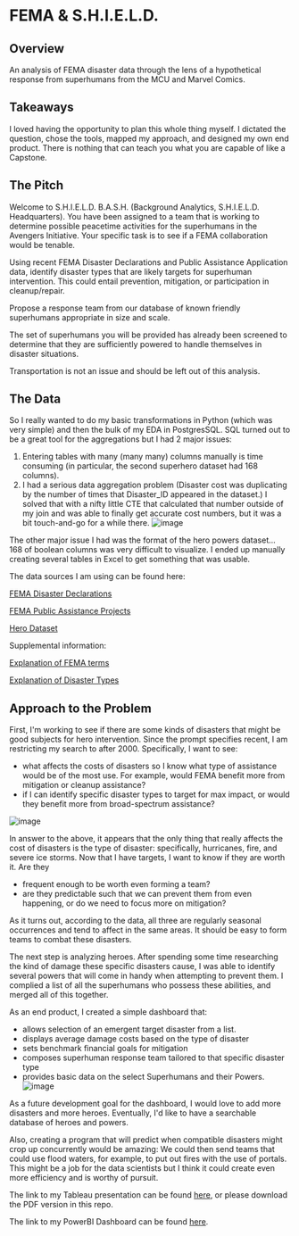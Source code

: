 # FEMA & S.H.I.E.L.D.

## Overview

An analysis of FEMA disaster data through the lens of a hypothetical response from superhumans from the MCU and Marvel Comics.

## Takeaways
I loved having the opportunity to plan this whole thing myself. I dictated the question, chose the tools, mapped my approach, and designed my own end product. There is nothing that can teach you what you are capable of like a Capstone.   

## The Pitch

Welcome to S.H.I.E.L.D. B.A.S.H. (Background Analytics, S.H.I.E.L.D. Headquarters). You have been assigned to a team that is working to determine possible peacetime activities for the superhumans in the Avengers Initiative. Your specific task is to see if a FEMA collaboration would be tenable.

Using recent FEMA Disaster Declarations and Public Assistance Application data, identify disaster types that are likely targets for superhuman intervention. This could entail prevention, mitigation, or participation in cleanup/repair.

Propose a response team from our database of known friendly superhumans appropriate in size and scale.

The set of superhumans you will be provided has already been screened to determine that they are sufficiently powered to handle themselves in disaster situations.

Transportation is not an issue and should be left out of this analysis.

## The Data
So I really wanted to do my basic transformations in Python (which was very simple) and then the bulk of my EDA in PostgresSQL. SQL turned out to be a great tool for the aggregations but I had 2 major issues:
1. Entering tables with many (many many) columns manually is time consuming (in particular, the second superhero dataset had 168 columns).
2. I had a serious data aggregation problem (Disaster cost was duplicating by the number of times that Disaster_ID appeared in the dataset.) I solved that with a nifty little CTE that calculated that number outside of my join and was able to finally get accurate cost numbers, but it was a bit touch-and-go for a while there.
![image](https://user-images.githubusercontent.com/52726447/72005693-d2c33f80-3213-11ea-9a50-7a32384c2b87.png)

The other major issue I had was the format of the hero powers dataset... 168 of boolean columns was very difficult to visualize. I ended up manually creating several tables in Excel to get something that was usable.

The data sources I am using can be found here:

[FEMA Disaster Declarations](https://www.fema.gov/openfema-dataset-disaster-declarations-summaries-v1)

[FEMA Public Assistance Projects](https://www.fema.gov/openfema-dataset-public-assistance-funded-projects-details-v1)

[Hero Dataset](https://www.kaggle.com/claudiodavi/superhero-set#super_hero_powers.csv)

Supplemental information:

[Explanation of FEMA terms](https://www.fema.gov/pdf/government/grant/pa/fema323_app_handbk.pdf)

[Explanation of Disaster Types](https://www.disasterassistance.gov/information/disaster-types/overview)

## Approach to the Problem
First, I'm working to see if there are some kinds of disasters that might be good subjects for hero intervention. Since the prompt specifies recent, I am restricting my search to after 2000.
Specifically, I want to see:
 - what affects the costs of disasters so I know what type of assistance would be of the most use. For example, would FEMA benefit more from mitigation or cleanup assistance?
 - if I can identify specific disaster types to target for max impact, or would they benefit more from broad-spectrum assistance?

![image](https://user-images.githubusercontent.com/52726447/71870382-5c232680-30db-11ea-9b07-42e9c0d7e141.png)

 In answer to the above, it appears that the only thing that really affects the cost of disasters is the type of disaster: specifically, hurricanes, fire, and severe ice storms.
 Now that I have targets, I want to know if they are worth it. Are they
  - frequent enough to be worth even forming a team?
  - are they predictable such that we can prevent them from even happening, or do we need to focus more on mitigation?

As it turns out, according to the data, all three are regularly seasonal occurrences and tend to affect in the same areas. It should be easy to form teams to combat these disasters.

The next step is analyzing heroes. After spending some time researching the kind of damage these specific disasters cause, I was able to identify several powers that will come in handy when attempting to prevent them. I complied a list of all the superhumans who possess these abilities, and merged all of this together.


As an end product, I created a simple dashboard that:
 - allows selection of an emergent target disaster from a list.
 - displays average damage costs based on the type of disaster
 - sets benchmark financial goals for mitigation
 - composes superhuman response team tailored to that specific disaster type
 - provides basic data on the select Superhumans and their Powers.
![image](https://user-images.githubusercontent.com/52726447/71870328-2716d400-30db-11ea-88f6-6388aa41081c.png)

As a future development goal for the dashboard, I would love to add more disasters and more heroes. Eventually, I'd like to have a searchable database of heroes and powers.

Also, creating a program that will predict when compatible disasters might crop up concurrently would be amazing: We could then send teams that could use flood waters, for example, to put out fires with the use of portals. This might be a job for the data scientists but I think it could create even more efficiency and is worthy of pursuit.

 The link to my Tableau presentation can be found [here](https://public.tableau.com/profile/julia5722#!/vizhome/FEMAS_H_I_E_L_D_PresentationwithText/PresentationwithText?publish=yes), or please download the PDF version in this repo.

The link to my PowerBI Dashboard can be found [here](https://app.powerbi.com/view?r=eyJrIjoiZDQzNWVjZDctNTBiNy00ZjQ2LTgyZDctNDc1ZTRjYmM5ZjQwIiwidCI6IjEwMWRhNTg3LTE4NDMtNGY1Mi04YjhhLTE3YjA2OWM2NmQzMyIsImMiOjJ9).
